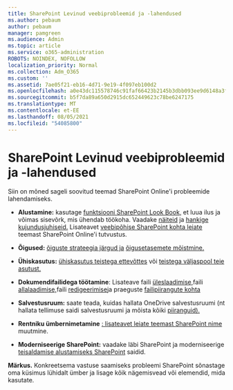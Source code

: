 ```yaml
---
title: SharePoint Levinud veebiprobleemid ja -lahendused
ms.author: pebaum
author: pebaum
manager: pamgreen
ms.audience: Admin
ms.topic: article
ms.service: o365-administration
ROBOTS: NOINDEX, NOFOLLOW
localization_priority: Normal
ms.collection: Adm_O365
ms.custom: ''
ms.assetid: 7ae05f21-eb16-4d71-9e19-4f097eb100d2
ms.openlocfilehash: a0e43dc115578746c91faf66423b2145b3dbb093ee9d6148a3fe28cc42f2d396
ms.sourcegitcommit: b5f7da89a650d2915dc652449623c78be6247175
ms.translationtype: MT
ms.contentlocale: et-EE
ms.lasthandoff: 08/05/2021
ms.locfileid: "54085800"
---
```

# <a name="sharepoint-online-common-issues-and-resolutions"></a>SharePoint Levinud veebiprobleemid ja -lahendused

Siin on mõned sageli soovitud teemad SharePoint Online'i probleemide lahendamiseks.

- **Alustamine:** kasutage [funktsiooni SharePoint Look Book,](https://lookbook.microsoft.com/assets/SharePoint_lookbook_2019.pdf) et luua ilus ja võimas sisevõrk, mis ühendab töökoha. Vaadake [näiteid](https://lookbook.microsoft.com/) ja [hankige kujundusjuhiseid.](https://spdesign.azurewebsites.net/) Lisateavet [veebipõhise SharePoint kohta leiate](https://docs.microsoft.com/sharepoint/introduction) teemast SharePoint Online'i tutvustus.

- **Õigused:** [õiguste strateegia järgud ja](https://docs.microsoft.com/sharepoint/default-sharepoint-groups) [õigusetasemete mõistmine.](https://docs.microsoft.com/sharepoint/understanding-permission-levels)

- **Ühiskasutus:** [ühiskasutus teistega ettevõttes](https://docs.microsoft.com/sharepoint/default-sharepoint-groups) või [teistega väljaspool teie asutust.](https://docs.microsoft.com/sharepoint/external-sharing-overview)

- **Dokumendifailidega töötamine**: Lisateave faili [üleslaadimise,](https://support.office.com/article/Upload-a-folder-or-files-to-a-document-library-eb18fcba-c953-4d45-8d90-8da66edeacdb)faili [allalaadimise,](https://support.office.com/article/Download-files-and-folders-from-OneDrive-or-SharePoint-5c7397b7-19c7-4893-84fe-d02e8fa5df05)faili [redigeerimise](https://support.office.com/article/Edit-a-document-in-a-document-library-02d8497f-1c13-4114-949a-b8466f639b07)ja praeguste [failipiirangute kohta](https://support.office.com/article/invalid-file-names-and-file-types-in-onedrive-onedrive-for-business-and-sharepoint-64883a5d-228e-48f5-b3d2-eb39e07630fa)

- **Salvestusruum:** saate teada, kuidas hallata OneDrive salvestusruumi (nt hallata tellimuse saidi salvestusruumi </a> ja mõista kõiki [piiranguid).](https://docs.microsoft.com/office365/servicedescriptions/sharepoint-online-service-description/sharepoint-online-limits) [](https://docs.microsoft.com/sharepoint/manage-site-collection-storage-limits)

- **Rentniku ümbernimetamine** [: lisateavet leiate teemast SharePoint nime](https://docs.microsoft.com/sharepoint/change-your-sharepoint-domain-name) muutmine.

- **Moderniseerige SharePoint:** vaadake [](https://docs.microsoft.com/sharepoint/guide-to-sharepoint-modern-experience) läbi SharePoint ja moderniseerige [teisaldamise alustamiseks SharePoint](https://docs.microsoft.com/sharepoint/dev/transform/modernize-classic-sites) saidid.

**Märkus.** Konkreetsema vastuse saamiseks probleemi SharePoint sõnastage oma küsimus lühidalt ümber ja lisage kõik nägemisvead või elemendid, mida kasutate.
